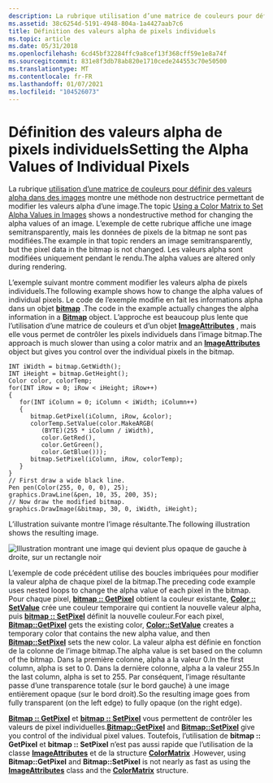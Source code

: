 ```yaml
---
description: La rubrique utilisation d’une matrice de couleurs pour définir des valeurs alpha dans des images montre une méthode non destructrice permettant de modifier les valeurs alpha d’une image.
ms.assetid: 38c6254d-5191-4948-804a-1a4427aab7c6
title: Définition des valeurs alpha de pixels individuels
ms.topic: article
ms.date: 05/31/2018
ms.openlocfilehash: 6cd45bf32284ffc9a8cef13f368cff59e1e8a74f
ms.sourcegitcommit: 831e8f3db78ab820e1710cede244553c70e50500
ms.translationtype: MT
ms.contentlocale: fr-FR
ms.lasthandoff: 01/07/2021
ms.locfileid: "104526073"
---
```

# <a name="setting-the-alpha-values-of-individual-pixels"></a><span data-ttu-id="05b9a-103">Définition des valeurs alpha de pixels individuels</span><span class="sxs-lookup"><span data-stu-id="05b9a-103">Setting the Alpha Values of Individual Pixels</span></span>

<span data-ttu-id="05b9a-104">La rubrique [utilisation d’une matrice de couleurs pour définir des valeurs alpha dans des images](-gdiplus-using-a-color-matrix-to-set-alpha-values-in-images-use.md) montre une méthode non destructrice permettant de modifier les valeurs alpha d’une image.</span><span class="sxs-lookup"><span data-stu-id="05b9a-104">The topic [Using a Color Matrix to Set Alpha Values in Images](-gdiplus-using-a-color-matrix-to-set-alpha-values-in-images-use.md) shows a nondestructive method for changing the alpha values of an image.</span></span> <span data-ttu-id="05b9a-105">L’exemple de cette rubrique affiche une image semitransparently, mais les données de pixels de la bitmap ne sont pas modifiées.</span><span class="sxs-lookup"><span data-stu-id="05b9a-105">The example in that topic renders an image semitransparently, but the pixel data in the bitmap is not changed.</span></span> <span data-ttu-id="05b9a-106">Les valeurs alpha sont modifiées uniquement pendant le rendu.</span><span class="sxs-lookup"><span data-stu-id="05b9a-106">The alpha values are altered only during rendering.</span></span>

<span data-ttu-id="05b9a-107">L’exemple suivant montre comment modifier les valeurs alpha de pixels individuels.</span><span class="sxs-lookup"><span data-stu-id="05b9a-107">The following example shows how to change the alpha values of individual pixels.</span></span> <span data-ttu-id="05b9a-108">Le code de l’exemple modifie en fait les informations alpha dans un objet [**bitmap**](/windows/desktop/api/gdiplusheaders/nl-gdiplusheaders-bitmap) .</span><span class="sxs-lookup"><span data-stu-id="05b9a-108">The code in the example actually changes the alpha information in a [**Bitmap**](/windows/desktop/api/gdiplusheaders/nl-gdiplusheaders-bitmap) object.</span></span> <span data-ttu-id="05b9a-109">L’approche est beaucoup plus lente que l’utilisation d’une matrice de couleurs et d’un objet [**ImageAttributes**](/windows/desktop/api/gdiplusimageattributes/nl-gdiplusimageattributes-imageattributes) , mais elle vous permet de contrôler les pixels individuels dans l’image bitmap.</span><span class="sxs-lookup"><span data-stu-id="05b9a-109">The approach is much slower than using a color matrix and an [**ImageAttributes**](/windows/desktop/api/gdiplusimageattributes/nl-gdiplusimageattributes-imageattributes) object but gives you control over the individual pixels in the bitmap.</span></span>


```
INT iWidth = bitmap.GetWidth();
INT iHeight = bitmap.GetHeight();
Color color, colorTemp;
for(INT iRow = 0; iRow < iHeight; iRow++)
{
   for(INT iColumn = 0; iColumn < iWidth; iColumn++)
   {
      bitmap.GetPixel(iColumn, iRow, &color);
      colorTemp.SetValue(color.MakeARGB(
         (BYTE)(255 * iColumn / iWidth), 
         color.GetRed(),
         color.GetGreen(),
         color.GetBlue()));
      bitmap.SetPixel(iColumn, iRow, colorTemp);
   }
}
// First draw a wide black line.
Pen pen(Color(255, 0, 0, 0), 25);
graphics.DrawLine(&pen, 10, 35, 200, 35);
// Now draw the modified bitmap.
graphics.DrawImage(&bitmap, 30, 0, iWidth, iHeight);
```



<span data-ttu-id="05b9a-110">L’illustration suivante montre l’image résultante.</span><span class="sxs-lookup"><span data-stu-id="05b9a-110">The following illustration shows the resulting image.</span></span>

![Illustration montrant une image qui devient plus opaque de gauche à droite, sur un rectangle noir](images/image3.png)

<span data-ttu-id="05b9a-112">L’exemple de code précédent utilise des boucles imbriquées pour modifier la valeur alpha de chaque pixel de la bitmap.</span><span class="sxs-lookup"><span data-stu-id="05b9a-112">The preceding code example uses nested loops to change the alpha value of each pixel in the bitmap.</span></span> <span data-ttu-id="05b9a-113">Pour chaque pixel, [**bitmap :: GetPixel**](/windows/desktop/api/Gdiplusheaders/nf-gdiplusheaders-bitmap-getpixel) obtient la couleur existante, [**Color :: SetValue**](/windows/desktop/api/Gdipluscolor/nf-gdipluscolor-color-setvalue) crée une couleur temporaire qui contient la nouvelle valeur alpha, puis [**bitmap :: SetPixel**](/windows/desktop/api/Gdiplusheaders/nf-gdiplusheaders-bitmap-setpixel) définit la nouvelle couleur.</span><span class="sxs-lookup"><span data-stu-id="05b9a-113">For each pixel, [**Bitmap::GetPixel**](/windows/desktop/api/Gdiplusheaders/nf-gdiplusheaders-bitmap-getpixel) gets the existing color, [**Color::SetValue**](/windows/desktop/api/Gdipluscolor/nf-gdipluscolor-color-setvalue) creates a temporary color that contains the new alpha value, and then [**Bitmap::SetPixel**](/windows/desktop/api/Gdiplusheaders/nf-gdiplusheaders-bitmap-setpixel) sets the new color.</span></span> <span data-ttu-id="05b9a-114">La valeur alpha est définie en fonction de la colonne de l’image bitmap.</span><span class="sxs-lookup"><span data-stu-id="05b9a-114">The alpha value is set based on the column of the bitmap.</span></span> <span data-ttu-id="05b9a-115">Dans la première colonne, alpha a la valeur 0.</span><span class="sxs-lookup"><span data-stu-id="05b9a-115">In the first column, alpha is set to 0.</span></span> <span data-ttu-id="05b9a-116">Dans la dernière colonne, alpha a la valeur 255.</span><span class="sxs-lookup"><span data-stu-id="05b9a-116">In the last column, alpha is set to 255.</span></span> <span data-ttu-id="05b9a-117">Par conséquent, l’image résultante passe d’une transparence totale (sur le bord gauche) à une image entièrement opaque (sur le bord droit).</span><span class="sxs-lookup"><span data-stu-id="05b9a-117">So the resulting image goes from fully transparent (on the left edge) to fully opaque (on the right edge).</span></span>

<span data-ttu-id="05b9a-118">[**Bitmap :: GetPixel**](/windows/desktop/api/Gdiplusheaders/nf-gdiplusheaders-bitmap-getpixel) et [**bitmap :: SetPixel**](/windows/desktop/api/Gdiplusheaders/nf-gdiplusheaders-bitmap-setpixel) vous permettent de contrôler les valeurs de pixel individuelles.</span><span class="sxs-lookup"><span data-stu-id="05b9a-118">[**Bitmap::GetPixel**](/windows/desktop/api/Gdiplusheaders/nf-gdiplusheaders-bitmap-getpixel) and [**Bitmap::SetPixel**](/windows/desktop/api/Gdiplusheaders/nf-gdiplusheaders-bitmap-setpixel) give you control of the individual pixel values.</span></span> <span data-ttu-id="05b9a-119">Toutefois, l’utilisation de **bitmap :: GetPixel** et **bitmap :: SetPixel** n’est pas aussi rapide que l’utilisation de la classe [**ImageAttributes**](/windows/desktop/api/gdiplusimageattributes/nl-gdiplusimageattributes-imageattributes) et de la structure [**ColorMatrix**](/windows/desktop/api/Gdipluscolormatrix/ns-gdipluscolormatrix-colormatrix) .</span><span class="sxs-lookup"><span data-stu-id="05b9a-119">However, using **Bitmap::GetPixel** and **Bitmap::SetPixel** is not nearly as fast as using the [**ImageAttributes**](/windows/desktop/api/gdiplusimageattributes/nl-gdiplusimageattributes-imageattributes) class and the [**ColorMatrix**](/windows/desktop/api/Gdipluscolormatrix/ns-gdipluscolormatrix-colormatrix) structure.</span></span>

 

 



